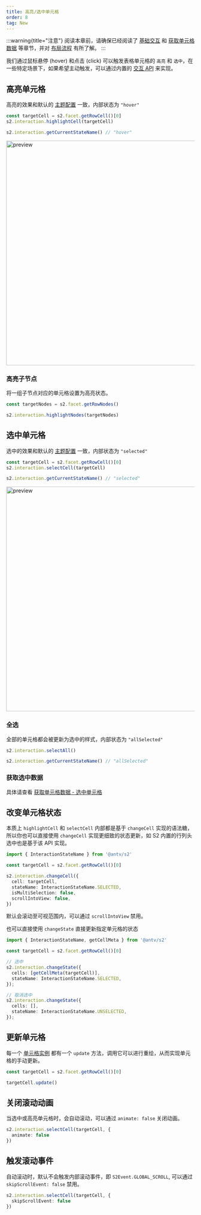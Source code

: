 ```yaml
---
title: 高亮/选中单元格
order: 8
tag: New
---
```


:::warning{title="注意"}
阅读本章前，请确保已经阅读了 [基础交互](/manual/advanced/interaction/basic) 和 [获取单元格数据](/manual/advanced/get-cell-data) 等章节，并对 [布局流程](/manual/extended-reading/layout/pivot) 有所了解。
:::

我们通过鼠标悬停 (hover) 和点击 (click) 可以触发表格单元格的 `高亮` 和 `选中`，在一些特定场景下，如果希望主动触发，可以通过内置的 [交互 API](/api/basic-class/interaction) 来实现。

<Playground path='interaction/basic/demo/event.ts' rid='event' height='400'></playground>

## 高亮单元格

高亮的效果和默认的 [主题配置](/manual/advanced/interaction/basic#%E8%B0%83%E6%95%B4%E4%BA%A4%E4%BA%92%E4%B8%BB%E9%A2%98) 一致，内部状态为 `"hover"`

```ts | pure
const targetCell = s2.facet.getRowCell()[0]
s2.interaction.highlightCell(targetCell)

s2.interaction.getCurrentStateName() // "hover"
```

<img src="https://mdn.alipayobjects.com/huamei_qa8qxu/afts/img/A*_VKpTrqsBQIAAAAAAAAAAAAADmJ7AQ/original" alt="preview" width="600" />

### 高亮子节点

将一组子节点对应的单元格设置为高亮状态。

```ts | pure
const targetNodes = s2.facet.getRowNodes()

s2.interaction.highlightNodes(targetNodes)
```

## 选中单元格

选中的效果和默认的 [主题配置](/manual/advanced/interaction/basic#%E8%B0%83%E6%95%B4%E4%BA%A4%E4%BA%92%E4%B8%BB%E9%A2%98) 一致，内部状态为 `"selected"`

```ts | pure
const targetCell = s2.facet.getRowCell()[0]
s2.interaction.selectCell(targetCell)

s2.interaction.getCurrentStateName() // "selected"
```

<img src="https://mdn.alipayobjects.com/huamei_qa8qxu/afts/img/A*A6AkR4u1Xr0AAAAAAAAAAAAADmJ7AQ/original" alt="preview" width="600" />

### 全选

全部的单元格都会被更新为选中的样式，内部状态为 `"allSelected"`

```ts | pure
s2.interaction.selectAll()

s2.interaction.getCurrentStateName() // "allSelected"
```

### 获取选中数据

具体请查看 [获取单元格数据 - 选中单元格](/manual/advanced/get-cell-data#%E8%8E%B7%E5%8F%96%E9%80%89%E4%B8%AD%E7%9A%84%E5%8D%95%E5%85%83%E6%A0%BC)

## 改变单元格状态

本质上 `highlightCell` 和 `selectCell` 内部都是基于 `changeCell` 实现的语法糖，所以你也可以直接使用 `changeCell` 实现更细致的状态更新，如 S2 内置的行列头选中也是基于该 API 实现。

```ts | pure
import { InteractionStateName } from '@antv/s2'

const targetCell = s2.facet.getRowCell()[0]

s2.interaction.changeCell({
  cell: targetCell,
  stateName: InteractionStateName.SELECTED,
  isMultiSelection: false,
  scrollIntoView: false,
})
```

默认会滚动至可视范围内，可以通过 `scrollIntoView` 禁用。

也可以直接使用 `changeState` 直接更新指定单元格的状态

```ts | pure
import { InteractionStateName, getCellMeta } from '@antv/s2'

const targetCell = s2.facet.getRowCell()[0]

// 选中
s2.interaction.changeState({
  cells: [getCellMeta(targetCell)],
  stateName: InteractionStateName.SELECTED,
});

// 取消选中
s2.interaction.changeState({
  cells: [],
  stateName: InteractionStateName.UNSELECTED,
});
```

## 更新单元格

每一个 [单元格实例](/api/basic-class/base-cell) 都有一个 `update` 方法，调用它可以进行重绘，从而实现单元格的手动更新。

```ts | pure
const targetCell = s2.facet.getRowCell()[0]

targetCell.update()
```

## 关闭滚动动画

当选中或高亮单元格时，会自动滚动，可以通过 `animate: false` 关闭动画。

```ts | pure
s2.interaction.selectCell(targetCell, {
  animate: false
})
```

## 触发滚动事件

自动滚动时，默认不会触发内部滚动事件，即 `S2Event.GLOBAL_SCROLL`,  可以通过 `skipScrollEvent: false` 禁用。

```ts | pure
s2.interaction.selectCell(targetCell, {
  skipScrollEvent: false
})
```
